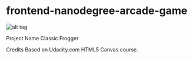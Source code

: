frontend-nanodegree-arcade-game
===============================

![alt tag](http://postimg.org/image/59bxw7h11/)

Project Name
Classic Frogger

Credits
Based on Udacity.com HTML5 Canvas course.